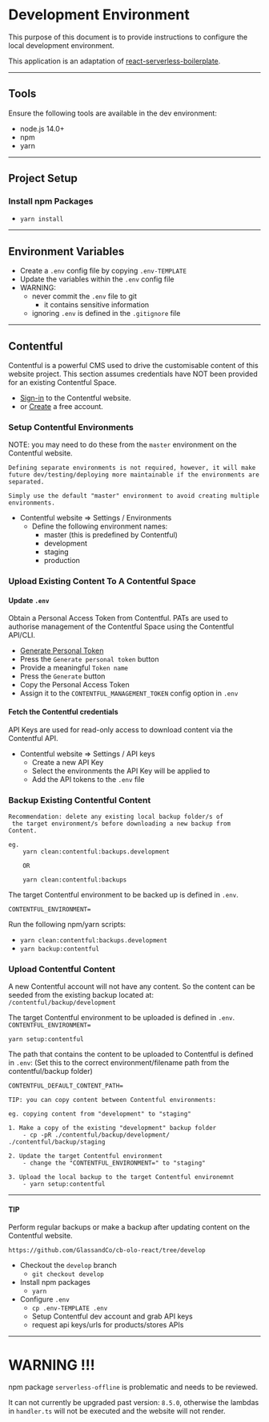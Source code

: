 # Development Environment

This purpose of this document is to provide instructions to configure the local development environment.

This application is an adaptation of [react-serverless-boilerplate](README.md).

<hr>

## Tools

Ensure the following tools are available in the dev environment:
- node.js 14.0+
- npm
- yarn

<hr>

## Project Setup

### Install npm Packages

- `yarn install`

<hr>

## Environment Variables

- Create a `.env` config file by copying `.env-TEMPLATE`
- Update the variables within the `.env` config file
- WARNING: 
  - never commit the `.env` file to git 
    - it contains sensitive information
  - ignoring `.env` is defined in the `.gitignore` file

<hr>

## Contentful

Contentful is a powerful CMS used to drive the customisable content of this website project.
This section assumes credentials have NOT been provided for an existing Contentful Space.

- [Sign-in](https://www.contentful.com) to the Contentful website.
- or [Create](https://www.contentful.com/sign-up/) a free account.

### Setup Contentful Environments

NOTE: you may need to do these from the `master` environment on the Contentful website.

```
Defining separate environments is not required, however, it will make
future dev/testing/deploying more maintainable if the environments are separated.

Simply use the default "master" environment to avoid creating multiple environments.
```

- Contentful website => Settings / Environments
  - Define the following environment names:
    - master (this is predefined by Contentful)
    - development
    - staging
    - production


### Upload Existing Content To A Contentful Space

#### Update `.env`

Obtain a Personal Access Token from Contentful.
PATs are used to authorise management of the Contentful Space using the Contentful API/CLI.

- [Generate Personal Token](https://app.contentful.com/account/profile/cma_tokens)
- Press the `Generate personal token` button
- Provide a meaningful `Token name`
- Press the `Generate` button
- Copy the Personal Access Token
- Assign it to the `CONTENTFUL_MANAGEMENT_TOKEN` config option in `.env`

#### Fetch the Contentful credentials

API Keys are used for read-only access to download content via the Contentful API.

- Contentful website => Settings / API keys
  - Create a new API Key
  - Select the environments the API Key will be applied to
  - Add the API tokens to the `.env` file


### Backup Existing Contentful Content

```
Recommendation: delete any existing local backup folder/s of
 the target environment/s before downloading a new backup from Content.

eg.
    yarn clean:contentful:backups.development
    
    OR
    
    yarn clean:contentful:backups
```

The target Contentful environment to be backed up is defined in `.env`.

`CONTENTFUL_ENVIRONMENT=`

Run the following npm/yarn scripts:
- `yarn clean:contentful:backups.development`
- `yarn backup:contentful`


### Upload Contentful Content

A new Contentful account will not have any content.
So the content can be seeded from the existing backup located at:
`/contentful/backup/development`

The target Contentful environment to be uploaded is defined in `.env`.
`CONTENTFUL_ENVIRONMENT=`

`yarn setup:contentful`


The path that contains the content to be uploaded to Contentful is defined in `.env`:
(Set this to the correct environment/filename path from the contentful/backup folder)

`CONTENTFUL_DEFAULT_CONTENT_PATH=`

```
TIP: you can copy content between Contentful environments:

eg. copying content from "development" to "staging"

1. Make a copy of the existing "development" backup folder
    - cp -pR ./contentful/backup/development/ ./contentful/backup/staging

2. Update the target Contentful environment
    - change the "CONTENTFUL_ENVIRONMENT=" to "staging"

3. Upload the local backup to the target Contentful environemnt
    - yarn setup:contentful
```

<hr>

#### TIP

Perform regular backups or make a backup after updating content on the Contentful website.


`https://github.com/GlassandCo/cb-olo-react/tree/develop`

- Checkout the `develop` branch
  - `git checkout develop`
- Install npm packages
  - `yarn`
- Configure `.env`
  - `cp .env-TEMPLATE .env`
  - Setup Contentful dev account and grab API keys
  - request api keys/urls for products/stores APIs



<hr>

# WARNING !!!

npm package `serverless-offline` is problematic and needs to be reviewed.

It can not currently be upgraded past version: `8.5.0`, otherwise the lambdas in `handler.ts` will not be executed 
and the website will not render. 
